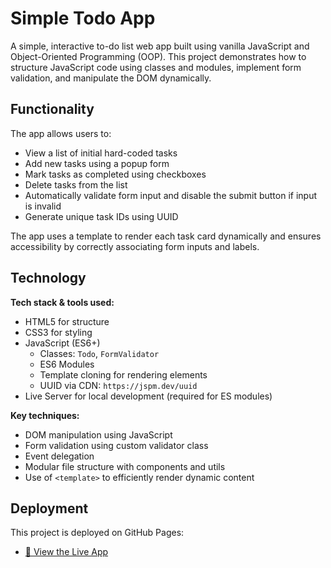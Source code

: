 # Simple Todo App

A simple, interactive to-do list web app built using vanilla JavaScript and Object-Oriented Programming (OOP). This project demonstrates how to structure JavaScript code using classes and modules, implement form validation, and manipulate the DOM dynamically.

## Functionality

The app allows users to:

- View a list of initial hard-coded tasks
- Add new tasks using a popup form
- Mark tasks as completed using checkboxes
- Delete tasks from the list
- Automatically validate form input and disable the submit button if input is invalid
- Generate unique task IDs using UUID

The app uses a template to render each task card dynamically and ensures accessibility by correctly associating form inputs and labels.

## Technology

**Tech stack & tools used:**

- HTML5 for structure
- CSS3 for styling
- JavaScript (ES6+)
  - Classes: `Todo`, `FormValidator`
  - ES6 Modules
  - Template cloning for rendering elements
  - UUID via CDN: `https://jspm.dev/uuid`
- Live Server for local development (required for ES modules)

**Key techniques:**

- DOM manipulation using JavaScript
- Form validation using custom validator class
- Event delegation
- Modular file structure with components and utils
- Use of `<template>` to efficiently render dynamic content

## Deployment

This project is deployed on GitHub Pages:

- [🔗 View the Live App](ADD-LINK-HERE)
